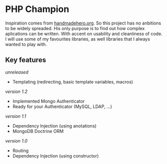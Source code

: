 # PHP Champion

Inspiration comes from [handmadehero.org](http://handmadehero.org/). So this project has no anbitions to be widely spreaded.
His only purpose is to find out how complex aplications can be written. With accent on usability and cleanliness of code.
I will use some of my favourites libraries, as well libraries that I always wanted to play with. 

## Key features
_unreleased_
* Templating (redirecting, basic template variables, macros)

_version 1.2_
* Implemented Mongo Authenticator
* Ready for your Authenticator (MySQL, LDAP, ...)

_version 1.1_
* Dependency Injection (using anotations)
* MongoDB Doctrine ORM

_version 1.0_
* Routing
* Dependency Injection (using constructor)
